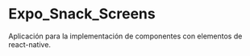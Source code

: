 # Expo_Snack_Screens
 Aplicación para la implementación de componentes con elementos de react-native.
